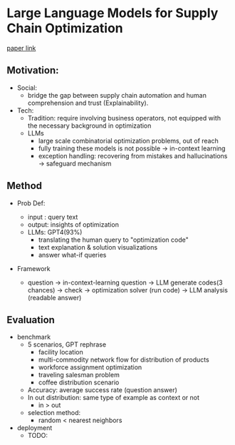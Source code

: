 # Large Language Models for Supply Chain Optimization

[paper link](https://arxiv.org/abs/2307.03875)

## Motivation:

- Social:
  - bridge the gap between supply chain automation and human comprehension and trust (Explainability).
- Tech:
  - Tradition: require involving business operators, not equipped with the necessary background in optimization
  - LLMs
    - large scale combinatorial optimization problems, out of reach
    - fully training these models is not possible $\longrightarrow$ in-context learning
    - exception handling: recovering from mistakes and hallucinations $\longrightarrow$ safeguard mechanism

## Method

- Prob Def:

  - input : query text
  - output: insights of optimization
  - LLMs: GPT4(93%)
    - translating the human query to "optimization code"
    - text explanation & solution visualizations
    - answer what-if queries
- Framework

  - question $\rightarrow$ in-context-learning question $\rightarrow$ LLM generate codes(3 chances) $\rightarrow$ check $\rightarrow$ optimization solver (run code) $\rightarrow$ LLM analysis (readable answer)

## Evaluation

- benchmark
  - 5 scenarios, GPT rephrase
    - facility location
    - multi-commodity network flow for distribution of products
    - workforce assignment optimization
    - traveling salesman problem
    - coffee distribution scenario
  - Accuracy: average success rate (question answer)
  - In out distribution: same type of example as context or not
    - in > out
  - selection method:
    - random < nearest neighbors
- deployment
  - TODO:
